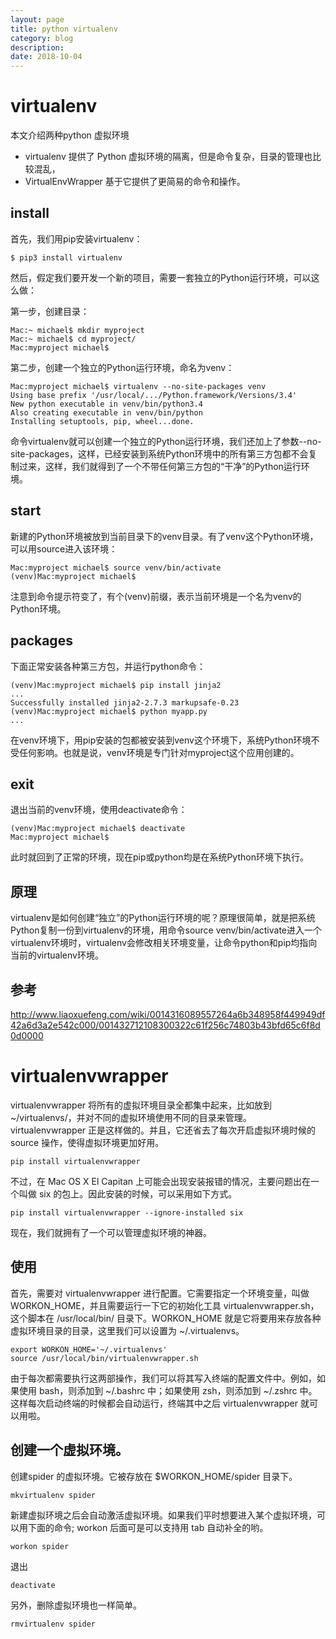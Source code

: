 ```yaml
---
layout: page
title: python virtualenv
category: blog
description: 
date: 2018-10-04
---
```

# virtualenv
本文介绍两种python 虚拟环境
- virtualenv 提供了 Python 虚拟环境的隔离，但是命令复杂，目录的管理也比较混乱，
- VirtualEnvWrapper 基于它提供了更简易的命令和操作。

## install

首先，我们用pip安装virtualenv：

	$ pip3 install virtualenv

然后，假定我们要开发一个新的项目，需要一套独立的Python运行环境，可以这么做：

第一步，创建目录：

	Mac:~ michael$ mkdir myproject
	Mac:~ michael$ cd myproject/
	Mac:myproject michael$

第二步，创建一个独立的Python运行环境，命名为venv：

	Mac:myproject michael$ virtualenv --no-site-packages venv
	Using base prefix '/usr/local/.../Python.framework/Versions/3.4'
	New python executable in venv/bin/python3.4
	Also creating executable in venv/bin/python
	Installing setuptools, pip, wheel...done.

命令virtualenv就可以创建一个独立的Python运行环境，我们还加上了参数--no-site-packages，这样，已经安装到系统Python环境中的所有第三方包都不会复制过来，这样，我们就得到了一个不带任何第三方包的“干净”的Python运行环境。

## start
新建的Python环境被放到当前目录下的venv目录。有了venv这个Python环境，可以用source进入该环境：

	Mac:myproject michael$ source venv/bin/activate
	(venv)Mac:myproject michael$

注意到命令提示符变了，有个(venv)前缀，表示当前环境是一个名为venv的Python环境。

## packages
下面正常安装各种第三方包，并运行python命令：

	(venv)Mac:myproject michael$ pip install jinja2
	...
	Successfully installed jinja2-2.7.3 markupsafe-0.23
	(venv)Mac:myproject michael$ python myapp.py
	...

在venv环境下，用pip安装的包都被安装到venv这个环境下，系统Python环境不受任何影响。也就是说，venv环境是专门针对myproject这个应用创建的。

## exit
退出当前的venv环境，使用deactivate命令：

	(venv)Mac:myproject michael$ deactivate
	Mac:myproject michael$

此时就回到了正常的环境，现在pip或python均是在系统Python环境下执行。

## 原理
virtualenv是如何创建“独立”的Python运行环境的呢？原理很简单，就是把系统Python复制一份到virtualenv的环境，用命令source venv/bin/activate进入一个virtualenv环境时，virtualenv会修改相关环境变量，让命令python和pip均指向当前的virtualenv环境。

## 参考
http://www.liaoxuefeng.com/wiki/0014316089557264a6b348958f449949df42a6d3a2e542c000/001432712108300322c61f256c74803b43bfd65c6f8d0d0000

# virtualenvwrapper
virtualenvwrapper 将所有的虚拟环境目录全都集中起来，比如放到 ~/virtualenvs/，并对不同的虚拟环境使用不同的目录来管理。virtualenvwrapper 正是这样做的。并且，它还省去了每次开启虚拟环境时候的 source 操作，使得虚拟环境更加好用。

	pip install virtualenvwrapper

不过，在 Mac OS X El Capitan 上可能会出现安装报错的情况，主要问题出在一个叫做 six 的包上。因此安装的时候，可以采用如下方式。

	pip install virtualenvwrapper --ignore-installed six

现在，我们就拥有了一个可以管理虚拟环境的神器。

## 使用
首先，需要对 virtualenvwrapper 进行配置。它需要指定一个环境变量，叫做 WORKON_HOME，并且需要运行一下它的初始化工具 virtualenvwrapper.sh，这个脚本在 /usr/local/bin/ 目录下。WORKON_HOME 就是它将要用来存放各种虚拟环境目录的目录，这里我们可以设置为 ~/.virtualenvs。

	export WORKON_HOME='~/.virtualenvs'
	source /usr/local/bin/virtualenvwrapper.sh

由于每次都需要执行这两部操作，我们可以将其写入终端的配置文件中。例如，如果使用 bash，则添加到 ~/.bashrc 中；如果使用 zsh，则添加到 ~/.zshrc 中。这样每次启动终端的时候都会自动运行，终端其中之后 virtualenvwrapper 就可以用啦。

## 创建一个虚拟环境。
创建spider 的虚拟环境。它被存放在 $WORKON_HOME/spider 目录下。

	mkvirtualenv spider

新建虚拟环境之后会自动激活虚拟环境。如果我们平时想要进入某个虚拟环境，可以用下面的命令; workon 后面可是可以支持用 tab 自动补全的哟。

	workon spider

退出

	deactivate

另外，删除虚拟环境也一样简单。

	rmvirtualenv spider